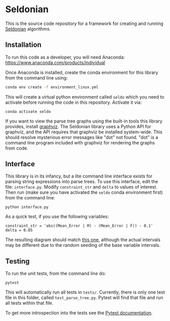 # Seldonian

This is the source code repository for a framework for creating and running [Seldonian](http://aisafety.cs.umass.edu/) algorithms. 

## Installation
To run this code as a developer, you will need Anaconda: https://www.anaconda.com/products/individual

Once Anaconda is installed, create the conda environment for this library from the command line using: 
``` bash
conda env create -f environment_linux.yml
```

This will create a virtual python environment called `seldo` which you need to activate before running the code in this repository. Activate it via:
```
conda activate seldo
```

If you want to view the parse tree graphs using the built-in tools this library provides, install [graphviz](https://graphviz.org/download/). The Seldonian library uses a Python API for graphviz, and the API requires that graphviz be installed system-wide. This should resolve mysterious error messages like "dot" not found. "dot" is a command line program included with graphviz for rendering the graphs from code. 

## Interface

This library is in its infancy, but a lite command line interface exists for parsing string expressions into parse trees. To use this interface, edit the file: `interface.py`. Modify `constraint_str` and `delta` to values of interest. Then run (make sure you have activated the `seldo` conda environment first) from the command line:
```
python interface.py
```
As a quick test, if you use the following variables:
```
constraint_str = 'abs((Mean_Error | M) - (Mean_Error | F)) - 0.1'
delta = 0.05
```
The resulting diagram should match [this one](example_graph.pdf), although the actual intervals may be different due to the random seeding of the base variable intervals. 

## Testing
To run the unit tests, from the command line do:
```
pytest
```

This will automatically run all tests in `tests/`. Currently, there is only one test file in this folder, called `test_parse_tree.py`. Pytest will find that file and run all tests within that file. 

To get more introspection into the tests see the [Pytest documentation](https://docs.pytest.org/).